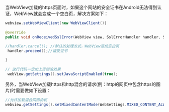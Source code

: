 当WebView加载的https页面时，如果这个网站的安全证书在Android无法得到认证，WebView就会变成一个空白页，解决方案如下：  
```java
webview.setWebViewClient(new WebViewClient(){
 
@override
public void onReceivedSslError(WebView view, SslErrorHandler handler, SslError error){
 
//handler.cancel(); //默认的处理方式，WebView变成空白页
 handler.proceed();//接受证书

}
 
// 这行代码一定加上否则没效果 
 webView.getSettings().setJavaScriptEnabled(true); 
```

另外，当WebView加载https和http混合的请求(例：http的网页中包含https的图片)时需要做如下设置：

```java
//允许加载混合网络协议
webview.getSettings().setMixedContentMode(WebSettings.MIXED_CONTENT_ALWAYS_ALLOW);
```
